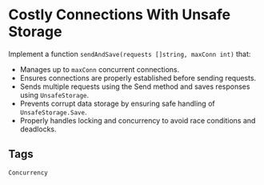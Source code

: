 # Costly Connections With Unsafe Storage 

Implement a function `sendAndSave(requests []string, maxConn int)` that:

* Manages up to `maxConn` concurrent connections.
* Ensures connections are properly established before sending requests.
* Sends multiple requests using the Send method and saves responses using `UnsafeStorage`.
* Prevents corrupt data storage by ensuring safe handling of `UnsafeStorage.Save`.
* Properly handles locking and concurrency to avoid race conditions and deadlocks.

## Tags
`Concurrency`

